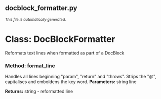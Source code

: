 ## docblock_formatter.py
<sup><i>This file is automatically generated.</i></sup>
# Class: DocBlockFormatter
Reformats text lines when formatted as part of a DocBlock

### Method: format_line
Handles all lines beginning "param", "return" and "throws".
Strips the "@", capitalises and emboldens the key word.
__Parameters:__
string line

__Returns:__ string - reformatted line

